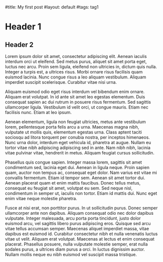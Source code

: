 #title: My first post
#layout: default
#tags: tag1


# Header 1

## Header 2

Lorem ipsum dolor sit amet, consectetur adipiscing elit. Aenean iaculis interdum orci ut eleifend. Sed metus purus, aliquet sit amet porta eget, luctus nec arcu. Proin sem ligula, eleifend non ultricies in, dictum quis nulla. Integer a turpis est, a ultrices risus. Morbi ornare risus facilisis quam euismod lacinia. Nunc congue risus a leo aliquam vestibulum. Aliquam imperdiet suscipit scelerisque. Curabitur vitae nisi urna.

Aliquam euismod odio eget risus interdum vel bibendum enim ornare. Aliquam erat volutpat. In id ante sit amet leo egestas elementum. Duis consequat sapien ac dui rutrum in posuere risus fermentum. Sed sagittis ullamcorper ligula. Vestibulum id velit orci, ut congue mauris. Etiam nec facilisis nunc. Etiam at leo ipsum.

Aenean elementum, ligula non feugiat ultricies, metus ante vestibulum lorem, pellentesque porta felis arcu a urna. Maecenas magna nibh, vulputate ut mollis quis, elementum egestas urna. Class aptent taciti sociosqu ad litora torquent per conubia nostra, per inceptos himenaeos. Nunc urna dolor, interdum eget vehicula id, pharetra at augue. Nullam eu tortor vitae nibh adipiscing adipiscing sed in ante. Nam nibh nibh, lacinia vitae pulvinar vitae, hendrerit in metus. Aliquam feugiat cursus sollicitudin.

Phasellus quis congue sapien. Integer massa lorem, sagittis sit amet condimentum sed, lacinia eget dui. Aenean in ligula neque. Proin sapien quam, auctor non tempus ac, consequat eget dolor. Nam varius est vitae mi convallis fermentum. Etiam id tempor sem. Aenean sit amet tortor dui. Aenean placerat quam et enim mattis faucibus. Donec tellus metus, consequat eu feugiat sit amet, volutpat eu sem. Sed neque nisl, condimentum in semper ut, iaculis non tortor. Etiam id mattis dui. Nunc eget enim vitae neque molestie pharetra.

Fusce at nisi erat, non porttitor purus. In ut sollicitudin purus. Donec semper ullamcorper ante non dapibus. Aliquam consequat odio nec dolor dapibus vulputate. Integer malesuada, arcu porta porta tincidunt, justo dolor euismod arcu, vel sagittis libero purus adipiscing eros. Quisque sed arcu vitae tellus accumsan semper. Maecenas aliquet imperdiet massa, vitae dapibus est euismod id. Curabitur consectetur nibh et nulla venenatis luctus vitae ut velit. Aliquam erat volutpat. Maecenas at lectus et enim consequat placerat. Phasellus posuere, nulla vulputate molestie semper, erat nulla sodales purus, a ultrices diam purus a orci. In luctus dignissim auctor. Nullam mollis neque eu nibh euismod vel suscipit massa tristique. 
